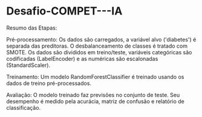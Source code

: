 # Desafio-COMPET---IA


Resumo das Etapas:

Pré-processamento: Os dados são carregados, a variável alvo ('diabetes') é separada das preditoras. O desbalanceamento de classes é tratado com SMOTE. Os dados são divididos em treino/teste, variáveis categóricas são codificadas (LabelEncoder) e as numéricas são escalonadas (StandardScaler).

Treinamento: Um modelo RandomForestClassifier é treinado usando os dados de treino pré-processados.

Avaliação: O modelo treinado faz previsões no conjunto de teste. Seu desempenho é medido pela acurácia, matriz de confusão e relatório de classificação.

